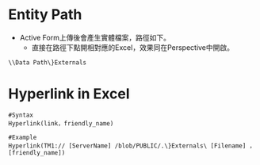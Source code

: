 # Entity Path

 * Active Form上傳後會產生實體檔案，路徑如下。
   * 直接在路徑下點開相對應的Excel，效果同在Perspective中開啟。
 
  ```
  \\Data Path\}Externals
  ```

# Hyperlink in Excel


  ```
  #Syntax
  Hyperlink(link，friendly_name)
  
  #Example
  Hyperlink(TM1:// [ServerName] /blob/PUBLIC/.\}Externals\ [Filename] ，[friendly_name])
  ```
  
  
  
  
